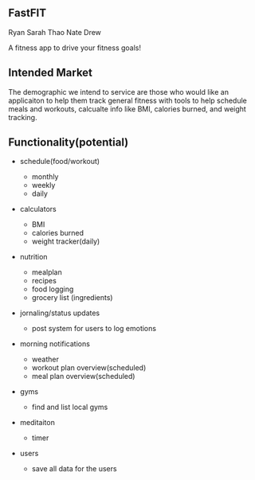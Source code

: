 ## FastFIT

Ryan
Sarah
Thao
Nate
Drew

A fitness app to drive your fitness goals!

## Intended Market
The demographic we intend to service are those who would like an
applicaiton to help them track general fitness with tools to help schedule
meals and workouts, calcualte info like BMI, calories burned, and weight tracking.

## Functionality(potential)

- schedule(food/workout)
    - monthly
    - weekly
    - daily

- calculators
	- BMI
	- calories burned
	- weight tracker(daily)

- nutrition
	- mealplan
	- recipes
	- food logging
	- grocery list (ingredients)

- jornaling/status updates
	- post system for users to log emotions

- morning notifications
	- weather
    - workout plan overview(scheduled)
    - meal plan overview(scheduled)

- gyms
	- find and list local gyms

- meditaiton
	- timer

- users
	- save all data for the users
